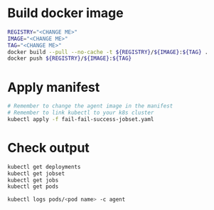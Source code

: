 # Build docker image

```bash
REGISTRY="<CHANGE ME>"
IMAGE="<CHANGE ME>"
TAG="<CHANGE ME>"
docker build --pull --no-cache -t ${REGISTRY}/${IMAGE}:${TAG} .
docker push ${REGISTRY}/${IMAGE}:${TAG}
```

# Apply manifest

```bash
# Remember to change the agent image in the manifest
# Remember to link kubectl to your k8s cluster
kubectl apply -f fail-fail-success-jobset.yaml
```

# Check output

```bash
kubectl get deployments
kubectl get jobset
kubectl get jobs
kubectl get pods

kubectl logs pods/<pod name> -c agent
```